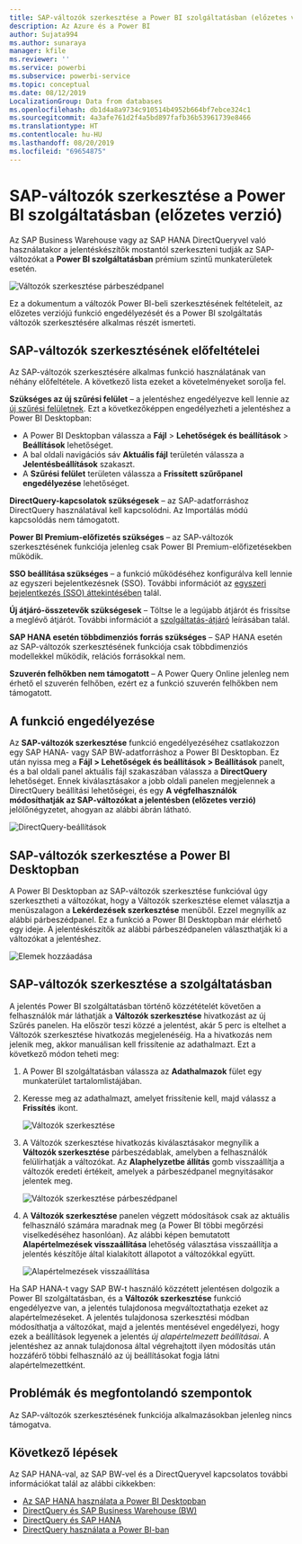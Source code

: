 ```yaml
---
title: SAP-változók szerkesztése a Power BI szolgáltatásban (előzetes verzió)
description: Az Azure és a Power BI
author: Sujata994
ms.author: sunaraya
manager: kfile
ms.reviewer: ''
ms.service: powerbi
ms.subservice: powerbi-service
ms.topic: conceptual
ms.date: 08/12/2019
LocalizationGroup: Data from databases
ms.openlocfilehash: db1d4a8a9734c910514b4952b664bf7ebce324c1
ms.sourcegitcommit: 4a3afe761d2f4a5bd897fafb36b53961739e8466
ms.translationtype: HT
ms.contentlocale: hu-HU
ms.lasthandoff: 08/20/2019
ms.locfileid: "69654875"
---
```

# <a name="edit-sap-variables-in-the-power-bi-service-preview"></a>SAP-változók szerkesztése a Power BI szolgáltatásban (előzetes verzió)

Az SAP Business Warehouse vagy az SAP HANA DirectQueryvel való használatakor a jelentéskészítők mostantól szerkeszteni tudják az SAP-változókat a **Power BI szolgáltatásban** prémium szintű munkaterületek esetén.

![Változók szerkesztése párbeszédpanel](media/service-edit-sap-variables/sap-edit-variables-dialog.png)

Ez a dokumentum a változók Power BI-beli szerkesztésének feltételeit, az előzetes verziójú funkció engedélyezését és a Power BI szolgáltatás változók szerkesztésére alkalmas részét ismerteti.

## <a name="requirements-for-sap-edit-variables"></a>SAP-változók szerkesztésének előfeltételei

Az SAP-változók szerkesztésére alkalmas funkció használatának van néhány előfeltétele. A következő lista ezeket a követelményeket sorolja fel.

**Szükséges az új szűrési felület** – a jelentéshez engedélyezve kell lennie az [új szűrési felületnek](power-bi-report-filter.md). Ezt a következőképpen engedélyezheti a jelentéshez a Power BI Desktopban:
- A Power BI Desktopban válassza a **Fájl** > **Lehetőségek és beállítások** > **Beállítások** lehetőséget.
- A bal oldali navigációs sáv **Aktuális fájl** területén válassza a **Jelentésbeállítások** szakaszt.
- A **Szűrési felület** területen válassza a **Frissített szűrőpanel engedélyezése** lehetőséget.

**DirectQuery-kapcsolatok szükségesek** – az SAP-adatforráshoz DirectQuery használatával kell kapcsolódni. Az Importálás módú kapcsolódás nem támogatott.

**Power BI Premium-előfizetés szükséges** – az SAP-változók szerkesztésének funkciója jelenleg csak Power BI Premium-előfizetésekben működik.

**SSO beállítása szükséges** – a funkció működéséhez konfigurálva kell lennie az egyszeri bejelentkezésnek (SSO). További információt az [egyszeri bejelentkezés (SSO) áttekintésében](service-gateway-sso-overview.md) talál.

**Új átjáró-összetevők szükségesek** – Töltse le a legújabb átjárót és frissítse a meglévő átjárót. További információt a [szolgáltatás-átjáró](service-gateway-onprem.md) leírásában talál.

**SAP HANA esetén többdimenziós forrás szükséges** – SAP HANA esetén az SAP-változók szerkesztésének funkciója csak többdimenziós modellekkel működik, relációs forrásokkal nem.

**Szuverén felhőkben nem támogatott** – A Power Query Online jelenleg nem érhető el szuverén felhőben, ezért ez a funkció szuverén felhőkben nem támogatott.

## <a name="how-to-enable-the-feature"></a>A funkció engedélyezése

Az **SAP-változók szerkesztése** funkció engedélyezéséhez csatlakozzon egy SAP HANA- vagy SAP BW-adatforráshoz a Power BI Desktopban. Ez után nyissa meg a **Fájl > Lehetőségek és beállítások > Beállítások** panelt, és a bal oldali panel aktuális fájl szakaszában válassza a **DirectQuery** lehetőséget. Ennek kiválasztásakor a jobb oldali panelen megjelennek a DirectQuery beállítási lehetőségei, és egy **A végfelhasználók módosíthatják az SAP-változókat a jelentésben (előzetes verzió)** jelölőnégyzetet, ahogyan az alábbi ábrán látható.

![DirectQuery-beállítások](media/service-edit-sap-variables/sap-preview-setting-in-desktop.png)

## <a name="use-sap-edit-variables-in-power-bi-desktop"></a>SAP-változók szerkesztése a Power BI Desktopban

A Power BI Desktopban az SAP-változók szerkesztése funkcióval úgy szerkesztheti a változókat, hogy a Változók szerkesztése elemet választja a menüszalagon a **Lekérdezések szerkesztése** menüből. Ezzel megnyílik az alábbi párbeszédpanel. Ez a funkció a Power BI Desktopban már elérhető egy ideje. A jelentéskészítők az alábbi párbeszédpanelen választhatják ki a változókat a jelentéshez.

![Elemek hozzáadása](media/service-edit-sap-variables/sap-variables-add-items.png)

## <a name="use-sap-edit-variables-in-the-service"></a>SAP-változók szerkesztése a szolgáltatásban

A jelentés Power BI szolgáltatásban történő közzétételét követően a felhasználók már láthatják a **Változók szerkesztése** hivatkozást az új Szűrés panelen. Ha először teszi közzé a jelentést, akár 5 perc is eltelhet a Változók szerkesztése hivatkozás megjelenéséig. Ha a hivatkozás nem jelenik meg, akkor manuálisan kell frissítenie az adathalmazt.
Ezt a következő módon teheti meg:

1. A Power BI szolgáltatásban válassza az **Adathalmazok** fület egy munkaterület tartalomlistájában.

2. Keresse meg az adathalmazt, amelyet frissítenie kell, majd válassz a **Frissítés** ikont.

    ![Változók szerkesztése](media/service-edit-sap-variables/sap-edit-variables-link.png)

3. A Változók szerkesztése hivatkozás kiválasztásakor megnyílik a **Változók szerkesztése** párbeszédablak, amelyben a felhasználók felülírhatják a változókat. Az **Alaphelyzetbe állítás** gomb visszaállítja a változók eredeti értékeit, amelyek a párbeszédpanel megnyitásakor jelentek meg.

    ![Változók szerkesztése párbeszédpanel](media/service-edit-sap-variables/sap-edit-variables-dialog.png)

4. A **Változók szerkesztése** panelen végzett módosítások csak az aktuális felhasználó számára maradnak meg (a Power BI többi megőrzési viselkedéséhez hasonlóan). Az alábbi képen bemutatott **Alapértelmezések visszaállítása** lehetőség választása visszaállítja a jelentés készítője által kialakított állapotot a változókkal együtt.

    ![Alapértelmezések visszaállítása](media/service-edit-sap-variables/reset-to-default.png)

Ha SAP HANA-t vagy SAP BW-t használó közzétett jelentésen dolgozik a Power BI szolgáltatásban, és a **Változók szerkesztése** funkció engedélyezve van, a jelentés tulajdonosa megváltoztathatja ezeket az alapértelmezéseket. A jelentés tulajdonosa szerkesztési módban módosíthatja a változókat, majd a jelentés mentésével engedélyezi, hogy ezek a beállítások legyenek a jelentés *új alapértelmezett beállításai*. A jelentéshez az annak tulajdonosa által végrehajtott ilyen módosítás után hozzáférő többi felhasználó az új beállításokat fogja látni alapértelmezettként.

## <a name="issues-and-considerations"></a>Problémák és megfontolandó szempontok

Az SAP-változók szerkesztésének funkciója alkalmazásokban jelenleg nincs támogatva.

## <a name="next-steps"></a>Következő lépések

Az SAP HANA-val, az SAP BW-vel és a DirectQueryvel kapcsolatos további információkat talál az alábbi cikkekben:

- [Az SAP HANA használata a Power BI Desktopban](desktop-sap-hana.md)
- [DirectQuery és SAP Business Warehouse (BW)](desktop-directquery-sap-bw.md)
- [DirectQuery és SAP HANA](desktop-directquery-sap-hana.md)
- [DirectQuery használata a Power BI-ban](desktop-directquery-about.md)